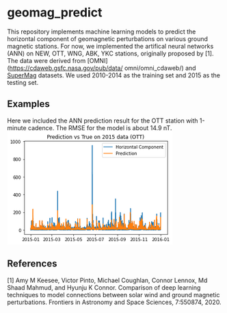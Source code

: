 # geomag_predict

This repository implements machine learning models to predict the horizontal component of geomagnetic perturbations on various ground magnetic stations. For now, we implemented the artifical neural networks (ANN) on NEW, OTT, WNG, ABK, YKC stations, originally proposed by [1]. The data were derived from [OMNI](https://cdaweb.gsfc.nasa.gov/pub/data/ omni/omni_cdaweb/) and [SuperMag](https://supermag.jhuapl.edu/) datasets. We used 2010-2014 as the training set and 2015 as the testing set.

## Examples

Here we included the ANN prediction result for the OTT station with 1-minute cadence. The RMSE for the model is about 14.9 nT. 
![image](example.png)

## References

[1] Amy M Keesee, Victor Pinto, Michael Coughlan, Connor Lennox, Md Shaad Mahmud, and Hyunju K Connor. Comparison of deep learning techniques to model connections between solar wind and ground magnetic perturbations. Frontiers in Astronomy and Space Sciences, 7:550874, 2020.
